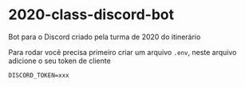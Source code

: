 # 2020-class-discord-bot
Bot para o Discord criado pela turma de 2020 do itinerário

Para rodar você precisa primeiro criar um arquivo `.env`, neste arquivo adicione o seu token de cliente

```
DISCORD_TOKEN=xxx
```
